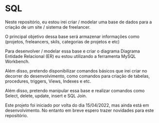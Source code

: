 # SQL

Neste repositório, eu estou irei criar / modelar uma base de dados para a criação de um site / sistema de freelancer.

O principal objetivo dessa base será armazenar informações como (projetos, freleancers, skils, categorias de projetos e etc)

Para desenvolver / modelar essa base e criar o diagrama Diagrama Entidade Relacional (ER) eu estou utilizando a ferramenta MySQL Workbench.

Além disso, pretendo disponibilizar comandos básicos que irei criar no decorrer do desenvolvimento, como comandos para criação de tabelas, procedures, triggers, Views, Indexes e etc.

Além disso, pretendo manipular essa base e realizar comandos como Select, delete, update, insert e SQL Join.

Este projeto foi iniciado por volta do dia 15/04/2022, mas ainda está em desenvolvimento. No entanto em breve espero trazer novidades para este repositório.
